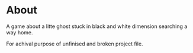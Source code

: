 # About 
A game about a litte ghost stuck in black and white dimension searching a way home.

For achival purpose of unfinised and broken project file.
